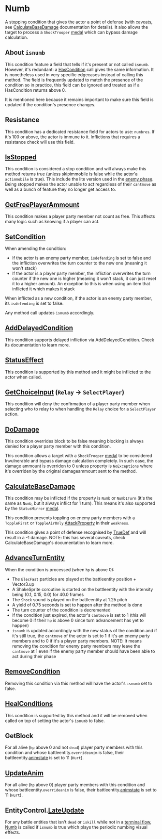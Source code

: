 # Numb
A stopping condition that gives the actor a point of defense (with caveats, see [CalculateBaseDamage](../../Damage%20pipeline/CalculateBaseDamage.md) documentation for details). It also allows the target to process a `ShockTrooper` [medal](../../../Enums%20and%20IDs/Medal.md) which can bypass damage calculation.

## About `isnumb`
This condition feature a field that tells if it's present or not called `isnumb`. However, it's redundant: a [HasCondition](../Conditions%20methods/HasCondition.md) call gives the same information. It is nonetheless used in very specific edgecases instead of calling this method. The field is frequently updated to match the presence of the condition so in practice, this field can be ignored and treated as if a HasCondition returns above 0.

It is mentioned here because it remains important to make sure this field is updated if the condition's presence changes.

## Resistance
This condition has a dedicated resistance field for actors to use: `numbres`. If it's 100 or above, the actor is immune to it. Inflictions that requires a resistance check will use this field.

## [IsStopped](../IsStopped.md)
This condition is considered a stop condition and will always make this method returns true (unless skipimmobile is false while the actor'a `actimmobile` is true). This include the lite version used in the [enemy phase](../../Battle%20flow/Main%20turn%20life%20cycle.md#enemies-phase). Being stopped makes the actor unable to act regardless of their `cantmove` as well as a bunch of feature they no longer get access to.

## [GetFreePlayerAmmount](../Player%20party%20members/GetFreePlayerAmmount.md)
This condition makes a player party member not count as free. This affects many logic such as knowing if a player can act.

## [SetCondition](../Conditions%20methods/SetCondition.md)
When amending the condition: 

- If the actor is an enemy party member, `isdefending` is set to false and the infliction overwrites the turn counter to the new one (meaning it won't stack)
- If the actor is a player party member, the infliction overwrites the turn counter if the new one is higher (meaning it won't stack, it can just reset it to a higher amount). An exception to this is when using an item that inflicted it which makes it stack

When inflicted as a new condition, if the actor is an enemy party member, its `isdefending` is set to false.

Any method call updates `isnumb` accordingly.

## [AddDelayedCondition](../Delayed%20condition.md)
This condition supports delayed infliction via AddDelayedCondition. Check its documentation to learn more.

## [StatusEffect](../Conditions%20methods/StatusEffect.md)
This condition is supported by this method and it might be inflicted to the actor when called.

## [GetChoiceInput](../../Player%20UI/GetChoiceInput.md) (`Relay` -> `SelectPlayer`)
This condition will deny the confirmation of a player party member when selecting who to relay to when handling the `Relay` choice for a `SelectPlayer` action.

## [DoDamage](../../Damage%20pipeline/DoDamage.md)
This condition overrides block to be false meaning blocking is always denied for a player party member with this condition.

This condition allows a target with a `ShockTrooper` [medal](../../../Enums%20and%20IDs/Medal.md) to be considered Invulnerable and bypass damage calculation completely. In such case, the damage ammount is overriden to 0 unless property is `NoExceptions` where it's overriden by the original damageammount sent to the method.

## [CalculateBaseDamage](../../Damage%20pipeline/CalculateBaseDamage.md)
This condition may be inflicted if the property is `Numb` or `Numb1Turn` (it's the same as `Numb`, but it always inflict for 1 turn). This means it's also supported by the `StatusMirror` [medal](../../../Enums%20and%20IDs/Medal.md).

This condition prevents toppling on enemy party members with a `ToppleFirst` or `ToppleAirOnly` [AttackProperty](../../Damage%20pipeline/AttackProperty.md) in their `weakness`.

This condition gives a point of defense recognised by [TrueDef](../../Visual%20rendering/RefreshEnemyHP.md#TrueDef) and will result in a -1 damage. NOTE: this has several caveats, check CalculateBaseDamage's documentation to learn more.

## [AdvanceTurnEntity](../../Battle%20flow/AdvanceTurnEntity.md)
When the condition is processed (when `hp` is above 0):

- The `ElecFast` particles are played at the battleentity position + Vector3.up
- A ShakeSprite coroutine is started on the battleentity with the intensity being (0.1, 0.15, 0.0) for 40.0 frames
- The `Shock` sound is played on the battleentity at 1.25 pitch
- A yield of 0.75 seconds is set to happen after the method is done
- The turn counter of the condition is decremented
- If the condition just expired, the actor's `cantmove` is set to 1 (this will become 0 if their `hp` is above 0 since turn advancement has yet to happen)
- `isnumb` is updated accordingly with the new status of the condition and if it's still true, the `cantmove` of the actor is set to 1 if it's an enemy party members and to 0 if it's a player party members. NOTE: It means removing the condition for enemy party members may leave the `cantmove` at 1 even if the enemy party member should have been able to act during their phase

## [RemoveCondition](../Conditions%20methods/RemoveCondition.md)
Removing this condition via this method will have the actor's `isnumb` set to false.

## [HealConditions](../Conditions%20methods/HealConditions.md)
This condition is supported by this method and it will be removed when called on top of setting the actor's `isnumb` to false.

## GetBlock
For all alive (`hp` above 0 and not `dead`) player party members with this condition and whose battleentity.`overrideanim` is false, their battleentity.[animstate](../../../Entities/EntityControl/Animations/animstate.md) is set to 11 (`Hurt`).

## [UpdateAnim](../../Visual%20rendering/UpdateAnim.md)
For all alive (`hp` above 0) player party members with this condition and whose battleentity.`overrideanim` is false, their battleentity.[animstate](../../../Entities/EntityControl/Animations/animstate.md) is set to 11 (`Hurt`).

## EntityControl.[LateUpdate](../../../Entities/EntityControl/Update%20process/Unity%20events/LateUpdate.md)
For any battle entities that isn't `dead` or `iskill` while not in a [terminal flow](../../Battle%20flow/Update%20flows/Terminal%20flow.md), [Numb](../../../Entities/EntityControl/EntityControl%20Methods.md#numb) is called if `isnumb` is true which plays the periodic numbing visual effects.
